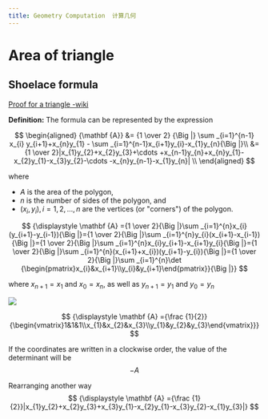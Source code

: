 ```yaml
---
title: Geometry Computation  计算几何
---
```



# Area of triangle
## Shoelace formula
[Proof for a triangle -wiki](https://en.wikipedia.org/wiki/Shoelace_formula)

**Definition:**
The formula can be represented by the expression

$$
\begin{aligned}
{\mathbf  {A}} &= {1 \over 2} {\Big |}
\sum _{i=1}^{n-1} x_{i} y_{i+1}+x_{n}y_{1} - \sum _{i=1}^{n-1}x_{i+1}y_{i}-x_{1}y_{n}{\Big |}\\
  &={1 \over 2}|x_{1}y_{2}+x_{2}y_{3}+\cdots +x_{n-1}y_{n}+x_{n}y_{1}-x_{2}y_{1}-x_{3}y_{2}-\cdots -x_{n}y_{n-1}-x_{1}y_{n}| \\
\end{aligned}
$$


where

- $A$ is the area of the polygon,
- $n$ is the number of sides of the polygon, and
- $(x_i, y_i), i = 1, 2,..., n$ are the vertices (or "corners") of the polygon.

$$
{\displaystyle \mathbf {A} ={1 \over 2}{\Big |}\sum _{i=1}^{n}x_{i}(y_{i+1}-y_{i-1}){\Big |}={1 \over 2}{\Big |}\sum _{i=1}^{n}y_{i}(x_{i+1}-x_{i-1}){\Big |}={1 \over 2}{\Big |}\sum _{i=1}^{n}x_{i}y_{i+1}-x_{i+1}y_{i}{\Big |}={1 \over 2}{\Big |}\sum _{i=1}^{n}(x_{i+1}+x_{i})(y_{i+1}-y_{i}){\Big |}={1 \over 2}{\Big |}\sum _{i=1}^{n}\det {\begin{pmatrix}x_{i}&x_{i+1}\\y_{i}&y_{i+1}\end{pmatrix}}{\Big |}}
$$


where $x_{n+1} = x_1$ and $x_0 = x_n$, as well as $y_{n+1} = y_1$ and $y_0 = y_n$

![](https://upload.wikimedia.org/wikipedia/commons/thumb/e/e8/Triangle_area_from_coordinates_JCB.jpg/732px-Triangle_area_from_coordinates_JCB.jpg)

$$
{\displaystyle \mathbf {A} ={\frac {1}{2}}{\begin{vmatrix}1&1&1\\x_{1}&x_{2}&x_{3}\\y_{1}&y_{2}&y_{3}\end{vmatrix}}}
$$

If the coordinates are written in a clockwise order, the value of the determinant will be $$-A$$

Rearranging another way
$$
{\displaystyle \mathbf {A} ={\frac {1}{2}}|x_{1}y_{2}+x_{2}y_{3}+x_{3}y_{1}-x_{2}y_{1}-x_{3}y_{2}-x_{1}y_{3}|}
$$
